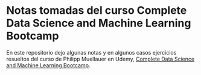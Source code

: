 # Notas tomadas del curso Complete Data Science and Machine Learning Bootcamp

En este repositorio dejo algunas notas y en algunos casos ejercicios resueltos del curso de Philipp Muellauer en Udemy, [Complete Data Science and Machine Learning Bootcamp](https://www.udemy.com/course/python-data-science-machine-learning-bootcamp/).